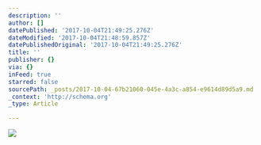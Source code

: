 ```yaml
---
description: ''
author: []
datePublished: '2017-10-04T21:49:25.276Z'
dateModified: '2017-10-04T21:48:59.857Z'
datePublishedOriginal: '2017-10-04T21:49:25.276Z'
title: ''
publisher: {}
via: {}
inFeed: true
starred: false
sourcePath: _posts/2017-10-04-67b21060-045e-4a3c-a854-e9614d89d5a9.md
_context: 'http://schema.org'
_type: Article

---
```

![](https://the-grid-user-content.s3-us-west-2.amazonaws.com/2a895341-c2bb-4f67-9ff0-93f29dcf10d3.jpg)